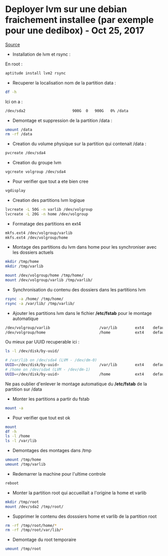 # Deployer lvm sur une debian fraichement installee (par exemple pour une dedibox) - Oct 25, 2017

[Source](http://tutos.tangui.eu.org/2017/10/25/deployer-lvm-debian/)

* Installation de lvm et rsync :

En root :

```bash
aptitude install lvm2 rsync
```

* Recuperer la localisation nom de la partition data :

```bash
df -h
```

Ici on a :

```bash
/dev/sda2                     900G  0   900G   0% /data
```

* Demontage et suppression de la partition /data :

```bash
umount /data
rm -rf /data
```

* Creation du volume physique sur la partition qui contenait /data :

```bash
pvcreate /dev/sda4
```

* Creation du groupe lvm

```bash
vgcreate volgroup /dev/sda4
```

* Pour verifier que tout a ete bien cree

```bash
vgdisplay
```

* Creation des partitions lvm logique

```bash
lvcreate -L 50G -n varlib /dev/volgroup
lvcreate -L 20G -n home /dev/volgroup
```

* Formatage des partitions en ext4

```bash
mkfs.ext4 /dev/volgroup/varlib
mkfs.ext4 /dev/volgroup/home
```

* Montage des partitions du lvm dans home pour les synchroniser avec les dossiers actuels

```bash
mkdir /tmp/home
mkdir /tmp/varlib

mount /dev/volgroup/home /tmp/home/
mount /dev/volgroup/varlib /tmp/varlib/
```

* Synchronisation du contenu des dossiers dans les partitions lvm

```bash
rsync -a /home/ /tmp/home/
rsync -a /var/lib/ /tmp/varlib/
```

* Ajouter les partitions lvm dans le fichier **/etc/fstab** pour le montage automatique

```bash
/dev/volgroup/varlib                      /var/lib        ext4    defaults        0       2
/dev/volgroup/home                        /home           ext4    defaults        0       2
```

Ou mieux par UUID recuperable ici :

```bash
ls -l /dev/disk/by-uuid/
```

```bash
# /var/lib on /dev/sda4 (LVM - /dev/dm-0)
UUID=</dev/disk/by-uuid>                  /var/lib        ext4    defaults        0       2
# /home on /dev/sda4 (LVM - /dev/dm-1)
UUID=</dev/disk/by-uuid>                  /home           ext4    defaults        0       2
```

Ne pas oublier d'enlever le montage automatique du **/etc/fstab** de la partition sur /data

* Monter les partitions a partir du fstab

```bash
mount -a
```

* Pour verifier que tout est ok

```bash
mount
df -h
ls -l /home
ls -l /var/lib
```

* Demontages des montages dans /tmp

```bash
umount /tmp/home
umount /tmp/varlib
```

* Redemarrer la machine pour l'ultime controle

```bash
reboot
```

* Monter la partition root qui accueillait a l'origine la home et varlib

```bash
mkdir /tmp/root
mount /dev/sda2 /tmp/root/
```

* Supprimer le contenu des dosssiers home et varlib de la partition root

```bash
rm -rf /tmp/root/home/*
rm -rf /tmp/root/var/lib/*
```

* Demontage du root temporaire

```bash
umount /tmp/root
```
